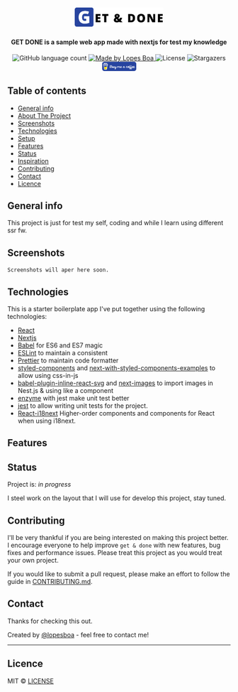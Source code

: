 <h1 align="center">
  <img src=".github/logo.png" alt="Get & Done" width="200px" />
</h1>

<h4 align="center">
  GET DONE is a sample web app made with nextjs for test my knowledge
</h4>

<p align="center">
  <img alt="GitHub language count" src="https://img.shields.io/github/languages/count/lopesboa/getdone?color=%2327449F">

  <a href="https://github.com/lopesboa">
    <img alt="Made by Lopes Boa" src="https://img.shields.io/badge/made%20by-Lopes Boa-%2327449F">
  </a>

  <img alt="License" src="https://img.shields.io/badge/license-MIT-%2327449F">

  <img alt="Stargazers" src="https://img.shields.io/github/stars/lopesboa/getdone?style=social">

  <a href="https://www.buymeacoffee.com/lopesboa" target="_blank">
  <img alt="Buy Me A Coffee" src=".github/buy-me-a-coffee.png"></a>
</p>

## Table of contents
* [General info](#general-info)
* [About The Project](#about-the-project)
* [Screenshots](#screenshots)
* [Technologies](#technologies)
* [Setup](#setup)
* [Features](#features)
* [Status](#status)
* [Inspiration](#inspiration)
* [Contributing](#contributing)
* [Contact](#contact)
* [Licence](#licence)

## General info
This project is just for test my self, coding and while I learn using different ssr fw.

## Screenshots

```
Screenshots will aper here soon.
```
## Technologies
This is a starter boilerplate app I've put together using the following technologies:
* [React](https://github.com/facebook/react)
* [Nextjs](https://nextjs.org/)
* [Babel](http://babeljs.io) for ES6 and ES7 magic
* [ESLint](http://eslint.org) to maintain a consistent
* [Prettier](https://prettier.io/) to maintain code formatter
* [styled-components](https://styled-components.com/) and [next-with-styled-components-examples](https://github.com/vercel/next.js/tree/master/examples/with-styled-components)  to allow using css-in-js
* [babel-plugin-inline-react-svg](https://github.com/airbnb/babel-plugin-inline-react-svg) and [next-images](https://www.npmjs.com/package/next-images) to import images in Nest.js & using like a component
* [enzyme](https://github.com/enzymejs/enzyme) with jest make unit test better
* [jest](https://jestjs.io) to allow writing unit tests for the project.
* [React-i18next](https://github.com/i18next/react-i18next) Higher-order components and components for React when using i18next.

## Features

## Status
Project is: _in progress_
 <!-- _finished_, _no longer continue_  -->
I steel work on the layout that I will use for develop this project, stay tuned.

## Contributing
I'll be very thankful if you are being interested on making this project better. I encourage everyone to help improve `get & done` with new features, bug fixes and performance issues. Please treat this project as you would treat your own project.

If you would like to submit a pull request, please make an effort to follow the guide in [CONTRIBUTING.md](CONTRIBUTING.md).


## Contact

Thanks for checking this out.

Created by [@lopesboa](https://www.linkedin.com/in/lopesboa) - feel free to contact me!


---
## Licence
MIT © [LICENSE](LICENSE.md)
